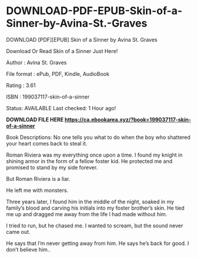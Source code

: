 # DOWNLOAD-PDF-EPUB-Skin-of-a-Sinner-by-Avina-St.-Graves
DOWNLOAD [PDF][EPUB] Skin of a Sinner by Avina St. Graves

Download Or Read Skin of a Sinner Just Here!

Author : Avina St. Graves

File format : ePub, PDF, Kindle, AudioBook

Rating : 3.61

ISBN : 199037117-skin-of-a-sinner

Status: AVAILABLE Last checked: 1 Hour ago!

**DOWNLOAD FILE HERE https://ca.ebookarea.xyz/?book=199037117-skin-of-a-sinner**

Book Descriptions:
No one tells you what to do when the boy who shattered your heart comes back to steal it. 

Roman Riviera was my everything once upon a time. I found my knight in shining armor in the form of a fellow foster kid. He protected me and promised to stand by my side forever.

But Roman Riviera is a liar.

He left me with monsters. 

Three years later, I found him in the middle of the night, soaked in my family’s blood and carving his initials into my foster brother’s skin. He tied me up and dragged me away from the life I had made without him.

I tried to run, but he chased me. I wanted to scream, but the sound never came out.

He says that I’m never getting away from him. He says he’s back for good. I don’t believe him..
